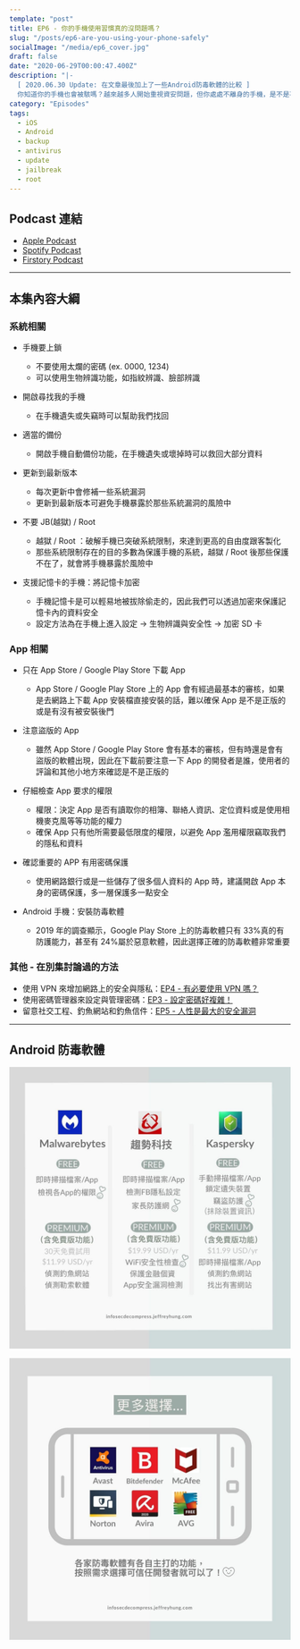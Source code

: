 ```yaml
---
template: "post"
title: EP6 - 你的手機使用習慣真的沒問題嗎？
slug: "/posts/ep6-are-you-using-your-phone-safely"
socialImage: "/media/ep6_cover.jpg"
draft: false
date: "2020-06-29T00:00:47.400Z"
description: "|-
  [ 2020.06.30 Update: 在文章最後加上了一些Android防毒軟體的比較 ]  
  你知道你的手機也會被駭嗎？越來越多人開始重視資安問題，但你處處不離身的手機，是不是不小心成為有心人士的攻擊目標了？怎麼做才能保護好自己的隱私和安全呢？"
category: "Episodes"
tags:
  - iOS
  - Android
  - backup
  - antivirus
  - update
  - jailbreak
  - root
---
```


## Podcast 連結

- [Apple Podcast](https://podcasts.apple.com/tw/podcast/%E8%B3%87%E5%AE%89%E8%A7%A3%E5%A3%93%E7%B8%AE/id1513276667#episodeGuid=ckbzmfkq0lcat0918uegza9v8)
- [Spotify Podcast](https://open.spotify.com/episode/3h5CrVIdHZfN8OZV8jFpDu)
- [Firstory Podcast](https://open.firstory.me/story/ckbzmfkq0lcat0918uegza9v8)
---

## 本集內容大綱

### 系統相關

- 手機要上鎖
  - 不要使用太爛的密碼 (ex. 0000, 1234)
  - 可以使用生物辨識功能，如指紋辨識、臉部辨識

- 開啟尋找我的手機
  - 在手機遺失或失竊時可以幫助我們找回

- 適當的備份
  - 開啟手機自動備份功能，在手機遺失或壞掉時可以救回大部分資料

- 更新到最新版本
  - 每次更新中會修補一些系統漏洞
  - 更新到最新版本可避免手機暴露於那些系統漏洞的風險中

- 不要 JB(越獄) / Root
  - 越獄 / Root ：破解手機已突破系統限制，來達到更高的自由度跟客製化
  - 那些系統限制存在的目的多數為保護手機的系統，越獄 / Root 後那些保護不在了，就會將手機暴露於風險中

- 支援記憶卡的手機：將記憶卡加密

  - 手機記憶卡是可以輕易地被拔除偷走的，因此我們可以透過加密來保護記憶卡內的資料安全
  - 設定方法為在手機上進入設定 → 生物辨識與安全性 → 加密 SD 卡

### App 相關

- 只在 App Store / Google Play Store 下載 App

  - App Store / Google Play Store 上的 App 會有經過最基本的審核，如果是去網路上下載 App 安裝檔直接安裝的話，難以確保 App 是不是正版的或是有沒有被安裝後門

- 注意盜版的 App

  - 雖然 App Store / Google Play Store 會有基本的審核，但有時還是會有盜版的軟體出現，因此在下載前要注意一下 App 的開發者是誰，使用者的評論和其他小地方來確認是不是正版的

- 仔細檢查 App 要求的權限

  - 權限：決定 App 是否有讀取你的相簿、聯絡人資訊、定位資料或是使用相機麥克風等等功能的權力
  - 確保 App 只有他所需要最低限度的權限，以避免 App 濫用權限竊取我們的隱私和資料

- 確認重要的 APP 有用密碼保護

  - 使用網路銀行或是一些儲存了很多個人資料的 App 時，建議開啟 App 本身的密碼保護，多一層保護多一點安全

- Android 手機：安裝防毒軟體

  - 2019 年的調查顯示，Google Play Store 上的防毒軟體只有 33%真的有防護能力，甚至有 24%屬於惡意軟體，因此選擇正確的防毒軟體非常重要

### 其他 - 在別集討論過的方法

- 使用 VPN 來增加網路上的安全與隱私：[EP4 - 有必要使用 VPN 嗎？](/posts/ep4-do-we-need-vpn)
- 使用密碼管理器來設定與管理密碼：[EP3 - 設定密碼好複雜！](/posts/EP3-why-does-password-has-to-be-so-complicated)
- 留意社交工程、釣魚網站和釣魚信件：[EP5 - 人性是最大的安全漏洞](/posts/ep5-the-greatest-vulnerability-is-you-and-me)
---

## Android 防毒軟體

![](/media/android_antivirus1.jpg)

![](/media/android_antivirus2.jpg)
